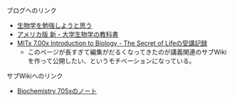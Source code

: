 
ブログへのリンク
- [生物学を勉強しようと思う](https://karino2.github.io/2021/06/11/biology.html)
- [アメリカ版 新・大学生物学の教科書](https://karino2.github.io/2021/06/21/biology_text_bluebacks.html)
- [MITx 7.00x Introduction to Biology - The Secret of Lifeの受講記録](https://karino2.github.io/2021/07/19/the_secret_of_life.html)
   - このページが長すぎて編集がだるくなってきたのが講義関連のサブWikiを作って公開したい、というモチベーションになっている。

サブWikiへのリンク
- [Biochemistry 705xのノート](https://karino2.github.io/Biochemistry705x/Home)